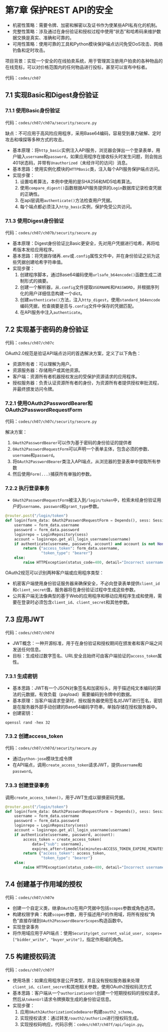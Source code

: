 # 第7章 保护REST API的安全

- 机密性策略：需要令牌、加密和解密以及证书作为使某些API私有化的机制。
- 完整性策略：涉及通过在身份验证和授权过程中使用“状态”和哈希码来维护数据交换是真实、准确和可靠的。
- 可用性策略：使用可靠的工具和Python模块保护端点访问免受DoS攻击、网络钓鱼和定时攻击。

项目背景：实现一个安全的在线拍卖系统，用于管理其注册用户拍卖的各种物品的在线竞标，可以对价格范围内的任何物品进行投标，甚至可以宣布中标者。

代码：`codes/ch07`

## 7.1 实现Basic和Digest身份验证

### 7.1.1 使用Basic身份验证

代码：`codes/ch07/ch07a/security/secure.py`

缺点：不可应用于高风险应用程序，采用Base64编码，容易受到暴力破解、定时攻击和嗅探等多种方式的攻击。

- 基本原理：将`http_basic`实例注入API服务，浏览器会弹出一个登录表单，用户输入`username`和`password`，如果应用程序在接收标头时发生问题，则会抛出401状态码，并带有`Unauthorized`（未经许可的访问）消息。
- 基本思路：使用实例化模块的`HTTPBasic`类，注入每个API服务保护端点访问。
- 实现步骤：
    1. 设置哈希算法，本例中使用的是SHA256和MD5哈希算法。
    2. 使用`compare_digest()`函数根据API服务提供的`Login`数据库记录检查凭据的正确性。
    3. 在api层调用`authenticate()`方法检查用户凭据。
    4. 每个端点都必须注入`http_basic`实例，保护免受公共访问。

### 7.1.3 使用Digest身份验证

代码：`codes/ch07/ch07b/security/secure.py`

- 基本原理：Digest身份验证比Basic更安全，先对用户凭据进行哈希，再将哈希版本发给应用程序。
- 基本思路：将凭据存储再`.env`或`.config`属性文件中，并在身份验证之前为这些凭据创建哈希字符串值。
- 实现步骤：
    1. 创建程序脚本，通过Base64编码使用`urlsafe_b64encode()`函数生成二进制形式的摘要。
    2. 创建一个解析器，从`.config`文件提取`USERNAME`和`PASSWORD`，并根据序列化的用户详细信息构建一个dict。
    3. 创建`authenticate()`方法，注入`http_digest`，使用`standard_b64encode`编码凭据，检查摘要是否与`.config`文件中保存的凭据匹配。
    4. 在API服务中注入`authenticate`。


## 7.2 实现基于密码的身份验证

代码：`codes/ch07/ch07c`

OAuth2.0规范是验证API端点访问的首选解决方案，定义了以下角色：
- 资源所有者：可以理解为用户。
- 资源服务器：存储用户或其他资源。
- 客户端：资源所有者机器授权发出的受保护资源请求的应用程序。
- 授权服务器：负责认证资源所有者的身份，为资源所有者提供授权审批流程，并最终颁发访问令牌。

### 7.2.1 使用OAuth2PasswordBearer和OAuth2PasswordRequestForm

代码：`codes/ch07/ch07c/security/secure.py`

解决方案：
1. `OAuth2PasswordBearer`可以作为基于密码的身份验证的提供者 
2. `OAuth2PasswordRequestForm`可以声明一个表单主体，包含必须的参数、`username`和`password`。
3. 将`OAuth2PasswordBearer`类注入API端点，从浏览器的登录表单中提取所有参数
4. 然后使用`Form(...)`捕获所有单独的参数。

### 7.2.2 执行登录事务

- `OAuth2PasswordRequestForm`被注入到`/login/token`中，检索未经身份验证用户的`username`、`password`和`grant_type`参数。

```python
@router.post("/login/token")
def login(form_data: OAuth2PasswordRequestForm = Depends(), sess: Session = Depends(sess_db)):
    username = form_data.username
    password = form_data.password
    loginrepo = LoginRepository(sess)
    account = loginrepo.get_all_login_username(username)
    if authenticate(username, password, account) and account is not None:
        return {"access_token": form_data.username,
                "token_type": "bearer"}
    else:
        raise HTTPException(status_code=400, detail="Incorrect username or password")
```

OAuth2规范可以识别两种客户端或应用程序类型：
- 机密客户端使用身份验证服务器来确保安全，不必向登录表单提供`client_id`和`client_secret`值，服务器将在身份验证过程中生成这些参数。
- 公共客户端无法像典型的基于Web的应用程序和移动应用程序生成和使用，需要在登录时必须包含`client_id`、`client_secret`和其他参数。

## 7.3 应用JWT

代码：`codes/ch07/ch07d`

- JWT概念：一种开源标准，用于在身份验证和授权期间在颁发者和客户端之间发送任何信息。
- 目标：生成经过数字签名、URL安全且始终可由客户端验证的`access_token`属性。

### 7.3.1 生成密钥

- 基本思路：JWT有一个JSON对象签名和加密标头，用于描述纯文本编码的算法的元数据，有效负载（payload）需要编码到令牌中的数据。
- 基本原理：当客户端请求登录时，授权服务器使用签名对JWT进行签名，密钥是在服务器外部手动创建的Base64编码字符串，单独存储在授权服务器中。
- 创建密钥：
```shell
openssl rand -hex 32
```

### 7.3.2 创建access_token

代码：`codes/ch07/ch07d/security/secure.py`

- 通过`python-jose`模块生成令牌
- 在API端点，调用`create_access_token`请求JWT，提供`username`和`password`。

### 7.3.3 创建登录事务

调用`create_access_token()`，用于JWT生成以替换密码凭据。
```python
@router.post("/login/token")
def login(form_data: OAuth2PasswordRequestForm = Depends(), sess: Session = Depends(sess_db)):
    username = form_data.username
    password = form_data.password
    loginrepo = LoginRepository(sess)
    account = loginrepo.get_all_login_username(username)
    if authenticate(username, password, account):
        access_token = create_access_token(
            data={"sub": username},
            expires_after=timedelta(minutes=ACCESS_TOKEN_EXPIRE_MINUTES))
        return {"access_token": access_token,
                "token_type": "bearer"}
    else:
        raise HTTPException(status_code=400, detail="Incorrect username or password")
```

## 7.4 创建基于作用域的授权

代码：`codes/ch07/ch07e`

- 创建一个自定义类，继承`OAuth2`在用户凭据中包括`scopes`参数或角色选项。
- 构建权限字典：构建`scopes`参数，用于描述用户的作用域，将所有授权“角色”直接存储到`OAuth2PasswordBearerScopes`构造函数中。
- 实现登录事务
- 将作用域应用于API端点：使用`Security(get_current_valid_user, scopes=["bidder_write", "buyer_write"]`，指定作用域的角色。

## 7.5 构建授权码流

代码：`codes/ch07/ch07f`

- 使用场景：如果应用程序是公开类型，并且没有授权服务器来处理`client_id`、`cilent_secret`和其他相关参数，使用OAuth2授权码流方式
- 基本思路：客户端从一个`authorizationUrl`创建一个短期授权码的授权请求，然后从`tokenUrl`请求令牌换取生成的身份验证信息。
- 实现步骤：
    1. 应用`OAuth2AuthorizationCodeBearer`构建`oauth2_scheme`。
    2. 实现授权请求：通过转发`/oauth2/authorize`进行授权码生成。
    3. 实现授权码响应，代码示例：`codes/ch07/ch07f/api/login.py`。
